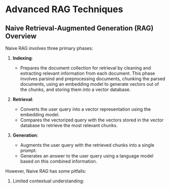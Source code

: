 # Advanced RAG Techniques


## Naive Retrieval-Augmented Generation (RAG) Overview

Naive RAG involves three primary phases:

1. **Indexing**: 
   - Prepares the document collection for retrieval by cleaning and extracting relevant information from each document. This phase involves parsind and preprocessing documents, chunking the parsed documents, using an embedding model to generate vectors out of the chunks, and storing them into a vector database.
   
2. **Retrieval**: 
   - Converts the user query into a vector representation using the embedding model.
   - Compares the vectorized query with the vectors stored in the vector database to retrieve the most relevant chunks. 

3. **Generation**: 
   - Augments the user query with the retrieved chunks into a single prompt.
   - Generates an answer to the user query using a language model based on this combined information.

However, Naive RAG has some pitfalls:

1. Limited contextual understanding: 




